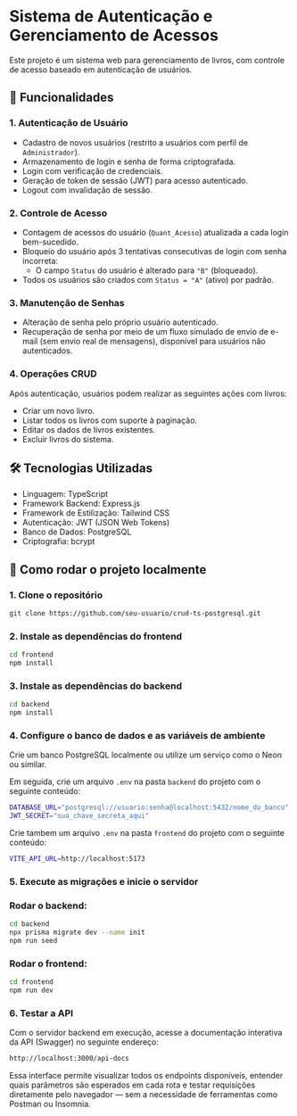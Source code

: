 # Sistema de Autenticação e Gerenciamento de Acessos

Este projeto é um sistema web para gerenciamento de livros, com controle de acesso baseado em autenticação de usuários.

## 🔐 Funcionalidades

### 1. Autenticação de Usuário
- Cadastro de novos usuários (restrito a usuários com perfil de `Administrador`).
- Armazenamento de login e senha de forma criptografada.
- Login com verificação de credenciais.
- Geração de token de sessão (JWT) para acesso autenticado.
- Logout com invalidação de sessão.

### 2. Controle de Acesso
- Contagem de acessos do usuário (`Quant_Acesso`) atualizada a cada login bem-sucedido.
- Bloqueio do usuário após 3 tentativas consecutivas de login com senha incorreta:
  - O campo `Status` do usuário é alterado para `"B"` (bloqueado).
- Todos os usuários são criados com `Status = "A"` (ativo) por padrão.

### 3. Manutenção de Senhas
- Alteração de senha pelo próprio usuário autenticado.
- Recuperação de senha por meio de um fluxo simulado de envio de e-mail (sem envio real de mensagens), disponível para usuários não autenticados.

### 4. Operações CRUD 
Após autenticação, usuários podem realizar as seguintes ações com livros:
- Criar um novo livro.
- Listar todos os livros com suporte à paginação.
- Editar os dados de livros existentes.
- Excluir livros do sistema.

## 🛠️ Tecnologias Utilizadas
- Linguagem: TypeScript
- Framework Backend:  Express.js
- Framework de Estilização: Tailwind CSS
- Autenticação: JWT (JSON Web Tokens)
- Banco de Dados: PostgreSQL
- Criptografia: bcrypt

## 🚀 Como rodar o projeto localmente

### 1. Clone o repositório

```bash
git clone https://github.com/seu-usuario/crud-ts-postgresql.git
```
### 2. Instale as dependências do frontend
```bash
cd frontend
npm install
```

### 3. Instale as dependências do backend
```bash
cd backend
npm install
```
### 4. Configure o banco de dados e as variáveis de ambiente

Crie um banco PostgreSQL localmente ou utilize um serviço como o Neon ou similar.

Em seguida, crie um arquivo `.env` na pasta `backend` do projeto com o seguinte conteúdo:

```bash
DATABASE_URL="postgresql://usuario:senha@localhost:5432/nome_do_banco"
JWT_SECRET="sua_chave_secreta_aqui"
```

Crie tambem um arquivo `.env` na pasta `frontend` do projeto com o seguinte conteúdo:

```bash
VITE_API_URL=http://localhost:5173
```

### 5. Execute as migrações e inicie o servidor

### Rodar o backend:
```bash
cd backend
npx prisma migrate dev --name init
npm run seed
```
### Rodar o frontend:
```bash
cd frontend
npm run dev
```

### 6. Testar a API
Com o servidor backend em execução, acesse a documentação interativa da API (Swagger) no seguinte endereço:
```bash
http://localhost:3000/api-docs
```
Essa interface permite visualizar todos os endpoints disponíveis, entender quais parâmetros são esperados em cada rota e testar requisições diretamente pelo navegador — sem a necessidade de ferramentas como Postman ou Insomnia.

